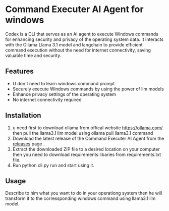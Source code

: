 # Command Executer AI Agent for windows 

Codex is a CLI that serves as an AI agent to execute Windows commands for enhancing security and privacy of the operating system data. It interacts with the Ollama Llama 3.1 model and langchain to provide efficient command execution without the need for internet connectivity, saving valuable time and security.

## Features
- U don't need to learn windows command prompt  
- Securely execute Windows commands by using the power of llm models 
- Enhance privacy settings of the operating system
- No internet connectivity required


## Installation
1. u need first to download ollama from offical website https://ollama.com/ then pull the llama3.1 llm model using ollama pull llama3.1 command
2. Download the latest release of the Command Executer AI Agent from the [releases](https://github.com/abdallahlakh/codex-agent) page .
3. Extract the downloaded ZIP file to a desired location on your computer then you need to download requirements libaries from requirements.txt file.
4. Run python cli.py run and start using it.

## Usage

Describe to him what you want to do in your operationg system then he will transform it to the corressponding windows command using llama3.1 llm model.

